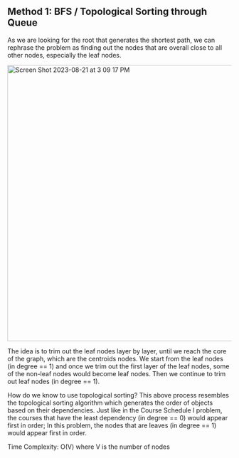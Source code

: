 ## Method 1: BFS / Topological Sorting through Queue

As we are looking for the root that generates the shortest path, we can rephrase the problem as finding out the nodes that are overall
close to all other nodes, especially the leaf nodes. 

<img width="621" alt="Screen Shot 2023-08-21 at 3 09 17 PM" src="https://github.com/MaiJi97/Leetcode/assets/106039830/86109a1c-cdde-450d-a311-e176fd445463.png">

The idea is to trim out the leaf nodes layer by layer, until we reach the core of the graph, which are the centroids nodes. We start 
from the leaf nodes (in degree == 1) and once we trim out the first layer of the leaf nodes, some of the non-leaf nodes would become 
leaf nodes. Then we continue to trim out leaf nodes (in degree == 1). 

How do we know to use topological sorting?
This above process resembles the topological sorting algorithm which generates the order of objects based on their dependencies. Just
like in the Course Schedule I problem, the courses that have the least dependency (in degree == 0) would appear first in order; In this 
problem, the nodes that are leaves (in degree == 1) would appear first in order.

Time Complexity: O(V) where V is the number of nodes
